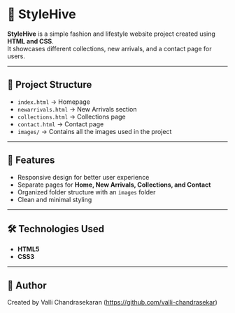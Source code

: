 # 🐝 StyleHive

**StyleHive** is a simple fashion and lifestyle website project created using **HTML and CSS**.  
It showcases different collections, new arrivals, and a contact page for users.  

---

## 📂 Project Structure
- `index.html` → Homepage  
- `newarrivals.html` → New Arrivals section  
- `collections.html` → Collections page  
- `contact.html` → Contact page  
- `images/` → Contains all the images used in the project  

---

## 🚀 Features
- Responsive design for better user experience  
- Separate pages for **Home, New Arrivals, Collections, and Contact**  
- Organized folder structure with an `images` folder  
- Clean and minimal styling  

---

## 🛠️ Technologies Used
- **HTML5**  
- **CSS3**    

---

## 🙌 Author
Created by Valli Chandrasekaran (https://github.com/valli-chandrasekar)
